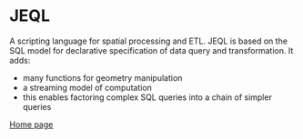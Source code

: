 JEQL
====
A scripting language for spatial processing and ETL.  JEQL is based on the SQL model for declarative specification of data query and transformation.  It adds:

* many functions for geometry manipulation
* a streaming model of computation
* this enables factoring complex SQL queries into a chain of simpler queries

[Home page](http://tsusiatsoftware.net/jeql/main.html)



